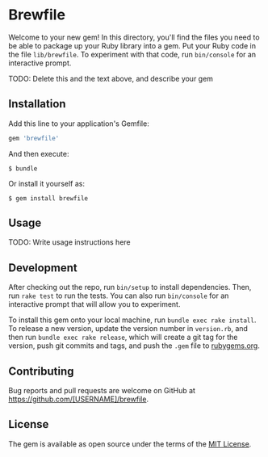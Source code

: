 # Brewfile

Welcome to your new gem! In this directory, you'll find the files you need to be able to package up your Ruby library into a gem. Put your Ruby code in the file `lib/brewfile`. To experiment with that code, run `bin/console` for an interactive prompt.

TODO: Delete this and the text above, and describe your gem

## Installation

Add this line to your application's Gemfile:

```ruby
gem 'brewfile'
```

And then execute:

    $ bundle

Or install it yourself as:

    $ gem install brewfile

## Usage

TODO: Write usage instructions here

## Development

After checking out the repo, run `bin/setup` to install dependencies. Then, run `rake test` to run the tests. You can also run `bin/console` for an interactive prompt that will allow you to experiment.

To install this gem onto your local machine, run `bundle exec rake install`. To release a new version, update the version number in `version.rb`, and then run `bundle exec rake release`, which will create a git tag for the version, push git commits and tags, and push the `.gem` file to [rubygems.org](https://rubygems.org).

## Contributing

Bug reports and pull requests are welcome on GitHub at https://github.com/[USERNAME]/brewfile.

## License

The gem is available as open source under the terms of the [MIT License](https://opensource.org/licenses/MIT).
